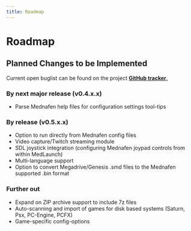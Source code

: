 ```yaml
---
title: Roadmap
---
```


# Roadmap
## Planned Changes to be Implemented

Current open buglist can be found on the project [**GitHub tracker**.](https://github.com/Asnivor/MedLaunch/issues)

### By next major release (v0.4.x.x)
* Parse Mednafen help files for configuration settings tool-tips

### By release (v0.5.x.x)
* Option to run directly from Mednafen config files
* Video capture/Twitch streaming module
* SDL joystick integration (configuring Mednafen joypad controls from within MedLaunch)
* Multi-language support
* Option to convert Megadrive/Genesis .smd files to the Mednafen supported .bin format

### Further out
* Expand on ZIP archive support to include 7z files
* Auto-scanning and import of games for disk based systems (Saturn, Psx, PC-Engine, PCFX)
* Game-specific config-options

